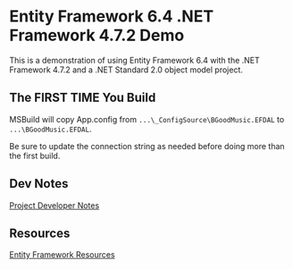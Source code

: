 # Entity Framework 6.4 .NET Framework 4.7.2 Demo

This is a demonstration of using Entity Framework 6.4 with the .NET Framework 4.7.2 and a .NET Standard 2.0 object model project.

## **The FIRST TIME You Build**

MSBuild will copy App.config from `...\_ConfigSource\BGoodMusic.EFDAL` to `...\BGoodMusic.EFDAL`.

Be sure to update the connection string as needed before doing more than the first build.

## Dev Notes

[Project Developer Notes](./_docs/_EF64_DN472_DevNotes.md)

## Resources

[Entity Framework Resources](./_docs/EF_Resources.md)
